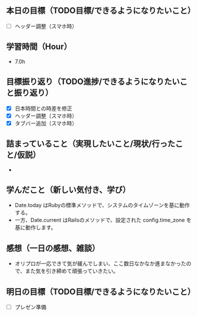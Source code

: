 ## 本日の目標（TODO目標/できるようになりたいこと）
- [ ] ヘッダー調整（スマホ時）
　
## 学習時間（Hour）
- 7.0h

## 目標振り返り（TODO進捗/できるようになりたいこと振り返り）
- [x] 日本時間との時差を修正
- [x] ヘッダー調整（スマホ時）
- [x] タブバー追加（スマホ時）

##  詰まっていること（実現したいこと/現状/行ったこと/仮説）
-

## 学んだこと（新しい気付き、学び）
- Date.today はRubyの標準メソッドで、システムのタイムゾーンを基に動作する。
- 一方、Date.current はRailsのメソッドで、設定された config.time_zone を基に動作します。

## 感想（一日の感想、雑談）
- オリプロが一応できて気が緩んでしまい、ここ数日なかなか進まなかったので、また気を引き締めて頑張っていきたい。

## 明日の目標（TODO目標/できるようになりたいこと）
- [ ] プレゼン準備
